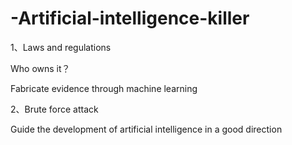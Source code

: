 # -Artificial-intelligence-killer



1、Laws and regulations

Who owns it？


Fabricate evidence through machine learning

2、Brute force attack

Guide the development of artificial intelligence in a good direction
